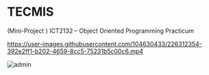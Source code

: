# TECMIS
(Mini-Project ) ICT2132 – Object Oriented Programming Practicum



https://user-images.githubusercontent.com/104630433/226312354-392e2ff1-b202-4659-8cc5-75231b5c00c6.mp4

![admin](https://user-images.githubusercontent.com/104630433/227644356-df043f25-bbd4-4e9b-aafc-897a8cd187b8.png)




